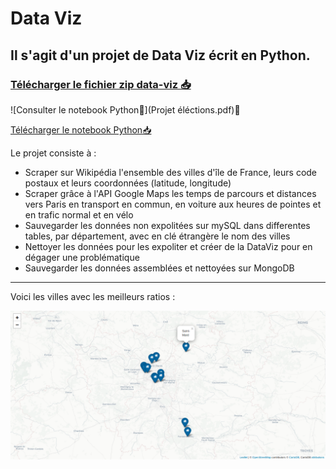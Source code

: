 # Data Viz
## Il s'agit d'un projet de Data Viz écrit en Python.
### [Télécharger le fichier zip data-viz :inbox_tray:](https://github.com/pzim-devdata/DATA-developer/releases/download/V1.0.0/data-viz.zip)

![Consulter le notebook Python:blue_book:](Projet éléctions.pdf):blue_book:

[Télécharger le notebook Python:inbox_tray:](https://github.com/pzim-devdata/DATA-developer/releases/download/V1.0.0/d.zip)


Le projet consiste à :

- Scraper sur Wikipédia l'ensemble des villes d'île de France, leurs code postaux et leurs coordonnées (latitude, longitude)
- Scraper grâce à l'API Google Maps les temps de parcours et distances vers Paris en transport en commun, en voiture aux heures de pointes et en trafic normal et en vélo
- Sauvegarder les données non expolitées sur mySQL dans differentes tables, par département, avec en clé étrangère le nom des villes
- Nettoyer les données pour les expoliter et créer de la DataViz pour en dégager une problématique
- Sauvegarder les données assemblées et nettoyées sur MongoDB

----------------------------------

Voici les villes avec les meilleurs ratios :

![alt text](folium_meilleurs_villes.png)

